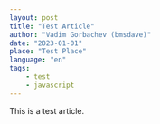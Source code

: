 ```yaml
---
layout: post
title: "Test Article"
author: "Vadim Gorbachev (bmsdave)"
date: "2023-01-01"
place: "Test Place"
language: "en"
tags:
    - test
    - javascript
---
```


This is a test article. 